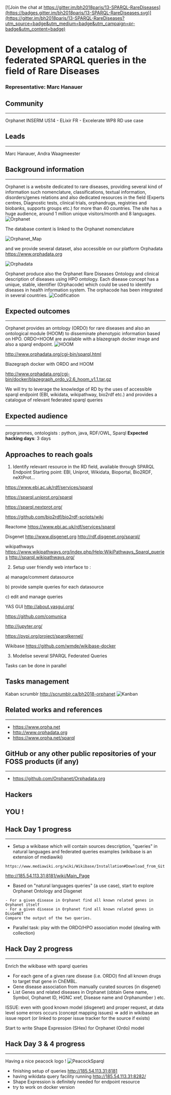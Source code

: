 [![Join the chat at https://gitter.im/bh2018paris/13-SPARQL-RareDiseases](https://badges.gitter.im/bh2018paris/13-SPARQL-RareDiseases.svg)](https://gitter.im/bh2018paris/13-SPARQL-RareDiseases?utm_source=badge&utm_medium=badge&utm_campaign=pr-badge&utm_content=badge)


# Development of a catalog of federated SPARQL queries in the field of Rare Diseases

### Representative: Marc Hanauer

## Community
---

Orphanet INSERM US14 - ELixir FR - Excelerate WP8 RD use case

## Leads
---
Marc Hanauer, Andra Waagmeester

## Background information
---
Orphanet is a website dedicated to rare diseases, providing several kind of information such nomenclature, classifications, textual information, disorders/genes relations and also dedicated resources in the field (Experts centres, Diagnostic tests, clinical trials, orphandrugs, registries and biobanks, supports groups etc.) for more than 40 countries. 
The site has a huge audience, around 1 million unique visitors/month and 8 languages. 
![Orphanet](images/Orphanet.png)

The database content is linked to the Orphanet nomenclature

![Orphanet_Map](images/ORPHANET-map.png)

and we provide several dataset, also accessible on our platform Orphadata https://www.orphadata.org

![Orphadata](images/Screenshot_Orphadata.png)

Orphanet produce also the Orphanet Rare Diseases Ontology and clinical description of diseases using HPO ontology. Each disease concept has a unique, stable, identifier (Orphacode) which could be used to identify diseases in health information system. The orphacode has been integrated in several countries.
![Codification](images/map-codificationOrpha2018.jpg)


## Expected outcomes
---

Orphanet provides an ontology (ORDO) for rare diseases and also an ontological module (HOOM) to disseminate phenotypic information based on HPO. ORDO+HOOM are available with a blazegraph docker image and also a sparql endpoint. 
![HOOM](images/HOOM-ORDO.png)

http://www.orphadata.org/cgi-bin/sparql.html

Blazegraph docker with ORDO and HOOM

http://www.orphadata.org/cgi-bin/docker/blazegraph_ordo_v2.6_hoom_v1.1.tar.gz

We will try to leverage the knowledge of RD by the uses of accessible sparql endpoint (EBI, wikidata, wikipathway, bio2rdf etc.) and provides a catalogue of relevant federated sparql queries

## Expected audience
---

programmes, ontologists : python, java, RDF/OWL, Sparql
**Expected hacking days**: 3 days

## Approaches to reach goals
1) Identify relevant resource in the RD field, available through SPARQL Endpoint
Starting point: EBI, Uniprot, Wikidata, Bioportal, Bio2RDF, neXtProt...

https://www.ebi.ac.uk/rdf/services/sparql

https://sparql.uniprot.org/sparql

https://sparql.nextprot.org/

https://github.com/bio2rdf/bio2rdf-scripts/wiki

Reactome
https://www.ebi.ac.uk/rdf/services/sparql


Disgenet
http://www.disgenet.org
http://rdf.disgenet.org/sparql/


wikipathways
https://www.wikipathways.org/index.php/Help:WikiPathways_Sparql_queries
http://sparql.wikipathways.org/


2) Setup user friendly web interface to :

a) manage/comment datasource

b) provide sample queries for each datasource

c) edit and manage queries

YAS GUI
http://about.yasgui.org/

https://github.com/comunica

http://jupyter.org/

https://pypi.org/project/sparqlkernel/

Wikibase
https://github.com/wmde/wikibase-docker


3) Modelise several SPARQL Federated Queries

Tasks can be done in parallel

## Tasks management
Kaban scrumblr
http://scrumblr.ca/bh2018-orphanet
![Kanban](images/kanban.png)

## Related works and references
---

- https://www.orpha.net
- http://www.orphadata.org
- https://www.orpha.net/sparql

## GitHub or any other public repositories of your FOSS products (if any)
---

- https://github.com/Orphanet/Orphadata.org 

## Hackers
YOU !
---

## Hack Day 1 progress
---

- Setup a wikibase which will contain sources description, "queries" in natural languages and federated queries examples
(wikibase is an extension of mediawiki)
```
https://www.mediawiki.org/wiki/Wikibase/Installation#Download_from_Git
```


http://185.54.113.31:8181/wiki/Main_Page


- Based on "natural languages queries" (a use case), start to explore Orphanet Ontology and Disgenet 
```
- For a given disease in Orphanet find all known related genes in Orphanet itself 
- For a given disease in Orphanet find all known related genes in DisGeNET 
Compare the output of the two queries. 
```

- Parallel task: play with the ORDO/HPO association model (dealing with collection)

## Hack Day 2 progress
---
Enrich the wikibase with sparql queries
- For each gene of a given rare disease (i.e. ORDO) find all known drugs to target that gene in ChEMBL. 
- Gene disease association from manually curated sources (in disgenet)
- List Genes and related diseases in Orphanet (obtain Gene name, Symbol, Orphanet ID, HGNC xref, Disease name and Orphanumber )
etc.

ISSUE: even with good known model (disgenet) and proper request, at data level some errors occurs (concept mapping issues)
=> add in wikibase an issue report (or linked to proper issue tracker for the source if exists)

Start to write Shape Expression (SHex) for Orphanet (Ordo) model

## Hack Day 3 & 4 progress
---
Having a nice peacock logo ! 
![PeacockSparql](images/peacocksparql.png)
- finishing setup of queries http://185.54.113.31:8181
- having wikidata query facility running http://185.54.113.31:8282/ 
- Shape Expression is definitely needed for endpoint resource
- try to work on docker version
